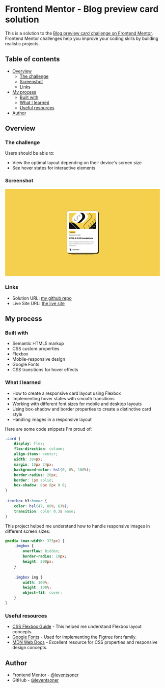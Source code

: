 # Frontend Mentor - Blog preview card solution

This is a solution to the [Blog preview card challenge on Frontend Mentor](https://www.frontendmentor.io/challenges/blog-preview-card-ckPaj01IcS). Frontend Mentor challenges help you improve your coding skills by building realistic projects. 

## Table of contents

- [Overview](#overview)
  - [The challenge](#the-challenge)
  - [Screenshot](#screenshot)
  - [Links](#links)
- [My process](#my-process)
  - [Built with](#built-with)
  - [What I learned](#what-i-learned)
  - [Useful resources](#useful-resources)
- [Author](#author)

## Overview

### The challenge

Users should be able to:

- View the optimal layout depending on their device's screen size
- See hover states for interactive elements

### Screenshot

![](screenshots/screenshot-desktop.png)

### Links

- Solution URL: [my github repo](https://github.com/leventsoner/blog-preview-card)
- Live Site URL: [the live site](https://leventsoner.github.io/blog-preview-card/)

## My process

### Built with

- Semantic HTML5 markup
- CSS custom properties
- Flexbox
- Mobile-responsive design
- Google Fonts
- CSS transitions for hover effects

### What I learned

- How to create a responsive card layout using Flexbox
- Implementing hover states with smooth transitions
- Working with different font sizes for mobile and desktop layouts
- Using box-shadow and border properties to create a distinctive card style
- Handling images in a responsive layout

Here are some code snippets I'm proud of:

```css
.card {
    display: flex;
    flex-direction: column;
    align-items: center;
    width: 384px;
    margin: 10px 24px;
    background-color: hsl(0, 0%, 100%);    
    border-radius: 20px;
    border: 1px solid;
    box-shadow: 8px 8px 0 0;
}

.textbox h3:hover {
    color: hsl(47, 88%, 63%);
    transition: color 0.3s ease;
}
```

This project helped me understand how to handle responsive images in different screen sizes:

```css
@media (max-width: 375px) {    
    .imgbox {
        overflow: hidden;
        border-radius: 10px;
        height: 200px;
    }

    .imgbox img {
        width: 100%;
        height: 100%;
        object-fit: cover;        
    }
}
```

### Useful resources

- [CSS Flexbox Guide](https://css-tricks.com/snippets/css/a-guide-to-flexbox/) - This helped me understand Flexbox layout concepts.
- [Google Fonts](https://fonts.google.com/) - Used for implementing the Figtree font family.
- [MDN Web Docs](https://developer.mozilla.org/) - Excellent resource for CSS properties and responsive design concepts.

## Author

- Frontend Mentor - [@leventsoner](https://www.frontendmentor.io/profile/leventsoner)
- GitHub - [@leventsoner](https://github.com/leventsoner)
